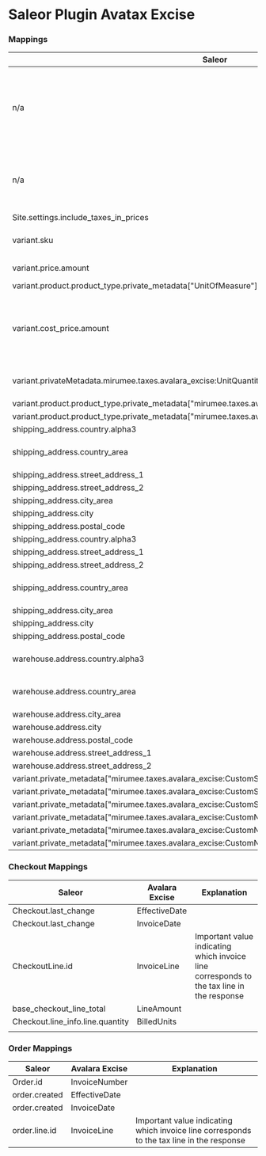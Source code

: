 # Saleor Plugin Avatax Excise

### Mappings

| Saleor                                                                                                  | Avalara Excise            | Explanation                                                                    |
| ------------------------------------------------------------------------------------------------------- | ------------------------- | ------------------------------------------------------------------------------ |
| n/a                                                                                                     | TransactionType           | hardcoded "DIRECT" for e-commerce, Options are DIRECT, RETAIL and WHOLESALE    |
| n/a                                                                                                     | TitleTransferCode         | hardcoded "DEST", Definition of where the title transfer takes place           |
| Site.settings.include_taxes_in_prices                                                                   | TaxIncluded               |                                                                                |
| variant.sku                                                                                             | ProductCode               | ProductCode that ATE recognizes                                                |
| variant.price.amount                                                                                    | UnitPrice                 | Sale Price Per Unit                                                            |
| variant.product.product_type.private_metadata["UnitOfMeasure"]                                          | UnitOfMeasure             |                                                                                |
| variant.cost_price.amount                                                                               | AlternateUnitPrice        | wholesale cost (or other value needed as excise tax basis for tax calculation) |
| variant.privateMetadata.mirumee.taxes.avalara_excise:UnitQuantity                                       | UnitQuantity              | item count within the package                                                  |
| variant.product.product_type.private_metadata["mirumee.taxes.avalara_excise:UnitQuantityUnitOfMeasure"] | UnitQuantityUnitOfMeasure |                                                                                |
| variant.product.product_type.private_metadata["mirumee.taxes.avalara_excise:UnitOfMeasure"]             | UnitOfMeasure             |                                                                                |
| shipping_address.country.alpha3                                                                         | DestinationCountryCode    |                                                                                |
| shipping_address.country_area                                                                           | DestinationJurisdiction   | within the US this is a state                                                  |
| shipping_address.street_address_1                                                                       | DestinationAddress1       |                                                                                |
| shipping_address.street_address_2                                                                       | DestinationAddress2       |                                                                                |
| shipping_address.city_area                                                                              | DestinationCounty         |                                                                                |
| shipping_address.city                                                                                   | DestinationCity           |                                                                                |
| shipping_address.postal_code                                                                            | DestinationPostalCode     |                                                                                |
| shipping_address.country.alpha3                                                                         | SaleCountryCode           |                                                                                |
| shipping_address.street_address_1                                                                       | SaleAddress1              |                                                                                |
| shipping_address.street_address_2                                                                       | SaleAddress2              |                                                                                |
| shipping_address.country_area                                                                           | SaleJurisdiction          | within the US this is a state                                                  |
| shipping_address.city_area                                                                              | SaleCounty                |                                                                                |
| shipping_address.city                                                                                   | SaleCity                  |                                                                                |
| shipping_address.postal_code                                                                            | SalePostalCode            |                                                                                |
| warehouse.address.country.alpha3                                                                        | OriginCountryCode         | Location of the warehouse                                                      |
| warehouse.address.country_area                                                                          | OriginJurisdiction        | within the US this is a state                                                  |
| warehouse.address.city_area                                                                             | OriginCounty              |                                                                                |
| warehouse.address.city                                                                                  | OriginCity                |                                                                                |
| warehouse.address.postal_code                                                                           | OriginPostalCode          |                                                                                |
| warehouse.address.street_address_1                                                                      | OriginAddress1            |                                                                                |
| warehouse.address.street_address_2                                                                      | OriginAddress2            |                                                                                |
| variant.private_metadata["mirumee.taxes.avalara_excise:CustomString1"]                                  | CustomString1             |                                                                                |
| variant.private_metadata["mirumee.taxes.avalara_excise:CustomString2"]                                  | CustomString2             |                                                                                |
| variant.private_metadata["mirumee.taxes.avalara_excise:CustomString3"]                                  | CustomString3             |                                                                                |
| variant.private_metadata["mirumee.taxes.avalara_excise:CustomNumeric1"]                                 | CustomNumeric1            |                                                                                |
| variant.private_metadata["mirumee.taxes.avalara_excise:CustomNumeric2"]                                 | CustomNumeric2            |                                                                                |
| variant.private_metadata["mirumee.taxes.avalara_excise:CustomNumeric3"]                                 | CustomNumeric3            |                                                                                |

### Checkout Mappings

| Saleor                           | Avalara Excise | Explanation                                                                               |
| -------------------------------- | -------------- | ----------------------------------------------------------------------------------------- |
| Checkout.last_change             | EffectiveDate  |                                                                                           |
| Checkout.last_change             | InvoiceDate    |                                                                                           |
| CheckoutLine.id                  | InvoiceLine    | Important value indicating which invoice line corresponds to the tax line in the response |
| base_checkout_line_total         | LineAmount     |                                                                                           |
| Checkout.line_info.line.quantity | BilledUnits    |                                                                                           |
|                                  |

### Order Mappings

| Saleor        | Avalara Excise | Explanation                                                                               |
| ------------- | -------------- | ----------------------------------------------------------------------------------------- |
| Order.id      | InvoiceNumber  |                                                                                           |
| order.created | EffectiveDate  |                                                                                           |
| order.created | InvoiceDate    |                                                                                           |
| order.line.id | InvoiceLine    | Important value indicating which invoice line corresponds to the tax line in the response |
